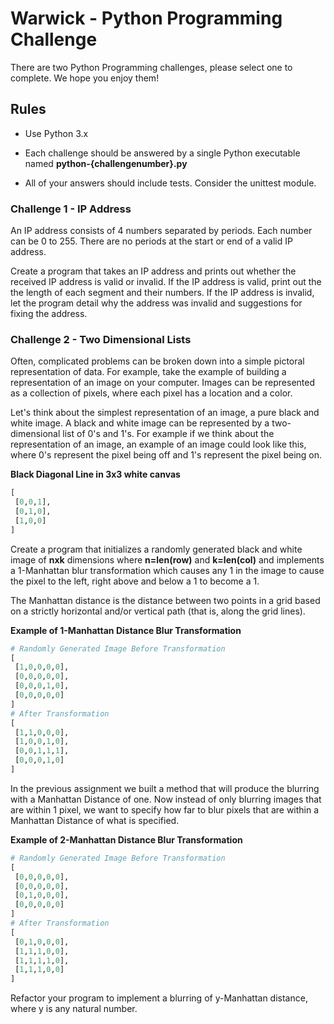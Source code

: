 # Warwick - Python Programming Challenge

There are two Python Programming challenges, please select one to complete. We hope you enjoy them!

## Rules

- Use Python 3.x

- Each challenge should be answered by a single Python executable named **python-{challengenumber}.py**

- All of your answers should include tests. Consider the unittest module.

### Challenge 1 - IP Address

An IP address consists of 4 numbers separated by periods. Each number can be 0 to 255. There are no periods at the start or end of a valid IP address.

Create a program that takes an IP address and prints out whether the received IP address is valid or invalid. If the IP address is valid, print out the the length of each segment and their numbers. If the IP address is invalid, let the program detail why the address was invalid and suggestions for fixing the address. 

### Challenge 2 - Two Dimensional Lists

Often, complicated problems can be broken down into a simple pictoral representation of data. For example, take the example of building a representation of an image on your computer. Images can be represented as a collection of pixels, where each pixel has a location and a color.

Let's think about the simplest representation of an image, a pure black and white image. A black and white image can be represented by a two-dimensional list of 0's and 1's. For example if we think about the representation of an image, an example of an image could look like this, where 0's represent the pixel being off and 1's represent the pixel being on. 

**Black Diagonal Line in 3x3 white canvas**
```python
[
 [0,0,1],
 [0,1,0],
 [1,0,0]
]
```

Create a program that initializes a randomly generated black and white image of **nxk** dimensions where **n=len(row)** and **k=len(col)** and implements a 1-Manhattan blur transformation which causes any 1 in the image to cause the pixel to the left, right above and below a 1 to become a 1. 

The Manhattan distance is the distance between two points in a grid based on a strictly horizontal and/or vertical path (that is, along the grid lines). 

**Example of 1-Manhattan Distance Blur Transformation**
```python
# Randomly Generated Image Before Transformation
[                             
 [1,0,0,0,0],
 [0,0,0,0,0],   
 [0,0,0,1,0],
 [0,0,0,0,0]
]
# After Transformation
[                             
 [1,1,0,0,0],
 [1,0,0,1,0],   
 [0,0,1,1,1],
 [0,0,0,1,0]
]
```

In the previous assignment we built a method that will produce the blurring with a Manhattan Distance of one.
Now instead of only blurring images that are within 1 pixel, we want to specify how far to blur pixels that are within a Manhattan Distance of what is specified. 

**Example of 2-Manhattan Distance Blur Transformation**
```python
# Randomly Generated Image Before Transformation
[                             
 [0,0,0,0,0],
 [0,0,0,0,0],   
 [0,1,0,0,0],
 [0,0,0,0,0]
]
# After Transformation
[                             
 [0,1,0,0,0],
 [1,1,1,0,0],   
 [1,1,1,1,0],
 [1,1,1,0,0]
]
```

Refactor your program to implement a blurring of y-Manhattan distance, where y is any natural number. 

